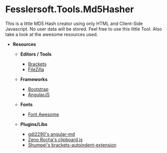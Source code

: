 # Fesslersoft.Tools.Md5Hasher
This is a little MD5 Hash creator using only HTML and Client-Side Javascript. No user data will be stored. Feel free to use this little Tool. Also take a look at the awesome resources used.

- **Resources**
  
  - **Editors / Tools**
    - [Brackets](http://brackets.io/)
    - [FileZilla](https://filezilla-project.org/)

  - **Frameworks**
    - [Bootstrap](http://getbootstrap.com/)
    - [AngularJS](https://angularjs.org/)

  - **Fonts**
    - [Font Awesome](https://fortawesome.github.io/Font-Awesome/)

  - **Plugins/Libs**
    - [gdi2290's angular-md](https://github.com/gdi2290/angular-md5)
    - [Zeno Rocha's clipboard.js](https://zenorocha.github.io/clipboard.js/)
    - [Shumpei's brackets-autoindent-extension](https://github.com/shumpei/brackets-autoindent-extension)
